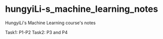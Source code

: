 # hungyiLi-s_machine_learning_notes
HungyiLi's Machine Learning course's notes

Task1: P1-P2
Task2: P3 and P4
